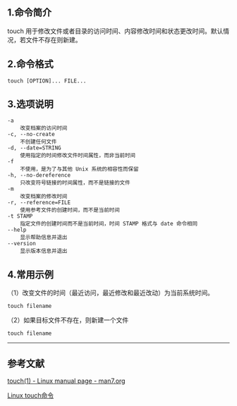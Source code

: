 ## 1.命令简介
touch 用于修改文件或者目录的访问时间、内容修改时间和状态更改时间。默认情况，若文件不存在则新建。

## 2.命令格式
```shell
touch [OPTION]... FILE...
```

## 3.选项说明
```shell
-a
	改变档案的访问时间
-c, --no-create
	不创建任何文件
-d, --date=STRING
	使用指定的时间修改文件时间属性，而非当前时间
-f
	不使用，是为了与其他 Unix 系统的相容性而保留
-h, --no-dereference
	只改变符号链接的时间属性，而不是链接的文件
-m
	改变档案的修改时间
-r, --reference=FILE
	使用参考文件的创建时间，而不是当前时间
-t STAMP
	指定文件的创建时间而不是当前时间，时间 STAMP 格式与 date 命令相同
--help
	显示帮助信息并退出
--version
	显示版本信息并退出
```

## 4.常用示例
（1）改变文件的时间（最近访问，最近修改和最近改动）为当前系统时间。
```
touch filename
```
（2）如果目标文件不存在，则新建一个文件
```
touch filename
```

---
## 参考文献
[touch(1) - Linux manual page - man7.org](http://man7.org/linux/man-pages/man1/touch.1.html)

[Linux touch命令](http://www.runoob.com/linux/linux-comm-touch.html)
